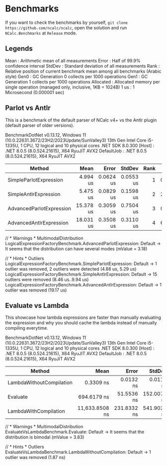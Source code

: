 ﻿# Benchmarks

If you want to check the benchmarks by yourself, `git clone https://github.com/ncalc/ncalc`, open the solution and
run `NCalc.Benchmarks` at `Release` mode.

## Legends
Mean      : Arithmetic mean of all measurements
Error     : Half of 99.9% confidence interval
StdDev    : Standard deviation of all measurements
Rank      : Relative position of current benchmark mean among all benchmarks (Arabic style)
Gen0      : GC Generation 0 collects per 1000 operations
Gen1      : GC Generation 1 collects per 1000 operations
Allocated : Allocated memory per single operation (managed only, inclusive, 1KB = 1024B)
1 us      : 1 Microsecond (0.000001 sec)

## Parlot vs Antlr

This is a benchmark of the default parser of NCalc v4+ vs the Antlr plugin (default parser of older versions).

BenchmarkDotNet v0.13.12, Windows 11 (10.0.22631.3672/23H2/2023Update/SunValley3)
13th Gen Intel Core i5-1335U, 1 CPU, 12 logical and 10 physical cores
.NET SDK 8.0.300
[Host]     : .NET 8.0.5 (8.0.524.21615), X64 RyuJIT AVX2
DefaultJob : .NET 8.0.5 (8.0.524.21615), X64 RyuJIT AVX2


| Method                   | Mean      | Error     | StdDev    | Rank | Gen0   | Gen1   | Allocated |
|------------------------- |----------:|----------:|----------:|-----:|-------:|-------:|----------:|
| SimpleParlotExpression   |  4.994 us | 0.0624 us | 0.0553 us |    1 | 0.1678 |      - |   1.05 KB |
| SimpleAntlrExpression    |  5.475 us | 0.0829 us | 0.1598 us |    2 | 2.1744 | 0.0992 |  13.34 KB |
| AdvancedParlotExpression | 15.378 us | 0.3059 us | 0.7504 us |    3 | 0.4120 |      - |   2.58 KB |
| AdvancedAntlrExpression  | 18.031 us | 0.3508 us | 0.3110 us |    4 | 6.2561 | 0.7324 |  38.39 KB |

// * Warnings *
MultimodalDistribution
LogicalExpressionFactoryBenchmark.AdvancedParlotExpression: Default -> It seems that the distribution can have several modes (mValue = 3.18)

// * Hints *
Outliers
LogicalExpressionFactoryBenchmark.SimpleParlotExpression: Default  -> 1 outlier  was  removed, 2 outliers were detected (4.88 us, 5.29 us)
LogicalExpressionFactoryBenchmark.SimpleAntlrExpression: Default   -> 15 outliers were removed (8.46 us..9.94 us)
LogicalExpressionFactoryBenchmark.AdvancedAntlrExpression: Default -> 1 outlier  was  removed (19.17 us)


## Evaluate vs Lambda

This showcase how lambda expressions are faster than manually evaluating the expression and why you should cache the
lambda instead of manually compiling everytime.


BenchmarkDotNet v0.13.12, Windows 11 (10.0.22631.3672/23H2/2023Update/SunValley3)
13th Gen Intel Core i5-1335U, 1 CPU, 12 logical and 10 physical cores
.NET SDK 8.0.300
[Host]     : .NET 8.0.5 (8.0.524.21615), X64 RyuJIT AVX2
DefaultJob : .NET 8.0.5 (8.0.524.21615), X64 RyuJIT AVX2

| Method                   | Mean           | Error       | StdDev      | Median         | Rank | Gen0   | Gen1   | Allocated |
|------------------------- |---------------:|------------:|------------:|---------------:|-----:|-------:|-------:|----------:|
| LambdaWithoutCompilation |      0.3309 ns |   0.0132 ns |   0.0117 ns |      0.3294 ns |    1 |      - |      - |         - |
| Evaluate                 |    694.6179 ns |  51.5536 ns | 152.0071 ns |    746.4118 ns |    2 | 0.2842 |      - |    1784 B |
| LambdaWithCompilation    | 11,633.8508 ns | 231.8332 ns | 541.9027 ns | 11,606.7932 ns |    3 | 0.7935 | 0.7629 |    5024 B |

// * Warnings *
MultimodalDistribution
EvaluateVsLambdaBenchmark.Evaluate: Default -> It seems that the distribution is bimodal (mValue = 3.83)

// * Hints *
Outliers
EvaluateVsLambdaBenchmark.LambdaWithoutCompilation: Default -> 1 outlier  was  removed (1.87 ns)
